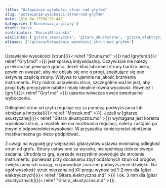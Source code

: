 ```yaml
---
title: "Ustawianie wysokości strun nad gryfem"
slug: "ustawianie-wysokosci-strun-nad-gryfem"
date: 2010-04-13T06:33:44Z
kategorie: ['Konserwacja gitary']
draft: false
contributor: 'MaciejBlizinski'
wikilinks: ['gitara_akustyczna', 'gitara_akustyczna', 'gitara_elektryczna', 'gryf', 'gryf', 'mostek', 'struny']
aliases: ['/gitara/Ustawianie_wysokości_strun_nad_gryfem']
---
```

Ustawianie wysokości [strun]({{< relref "Struna.md" >}}) nad
[gryfem]({{< relref "Gryf.md" >}}) jest sprawą indywidualną. Oczywiście nie
należy przekraczać pewnych granic. Jeżeli ktoś lubi mieć struny bardzo
nisko, powinien uważać, aby nie obijały się one o progi, znajdujące się
pod aktywną częścią struny. Wpływa to ujemnie na jakość brzmienia
instrumentu. Przy niskim ustawieniu strun, szczególnie ważne jest, aby
progi były precyzyjnie nabite i miały idealnie równa wysokość. Również i
[gryf]({{< relref "Gryf.md" >}}) ujawnia wówczas swoje ewentualne wyboczenia.

Odległość strun od gryfu reguluje się za pomocą podwyższania lub
obniżania [mostka]({{< relref "Mostek.md" >}}). Jeżeli w [gitarze
akustycznej]({{< relref "Gitara_akustyczna.md" >}}) wymagana jest korekta
wysokości strun, a mostek nie ma możliwości regulacji, należy zastąpić
go innym o odpowiedniej wysokości. W przypadku konieczności obniżenia
mostka można go nieco podpiłować.

Z uwagi na wygodę gry większość gitarzystów ustawia minimalną odległość
strun od gryfu. Struny ustawione za wysoko, nie spełniają dobrze swego
zadania. Utrudnia to grę, a przede wszystkim powoduje złe strojenie
instrumentu, ponieważ przy dociskaniu zbyt oddalonych strun od progów,
zwiększamy ich naciąg, co powoduje znaczne podwyższenie dźwięku. Na ogół
wysokość strun mierzona od XII progu wynosi od 1-2 mm dla [gitar
elektrycznych]({{< relref "Gitara_elektryczna.md" >}}) i ok. 3 mm dla [gitar
akustycznych]({{< relref "Gitara_akustyczna.md" >}}).

